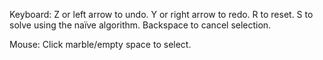 Keyboard:
Z or left arrow to undo.
Y or right arrow to redo.
R to reset.
S to solve using the naïve algorithm.
Backspace to cancel selection.

Mouse:
Click marble/empty space to select.
